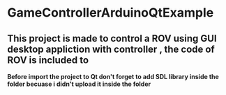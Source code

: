# GameControllerArduinoQtExample

## This project is made to control a ROV using GUI desktop appliction with controller , the code of ROV is included to



**Before import the project to Qt don't forget to add SDL library inside the folder becuase i didn't upload it inside the folder**
